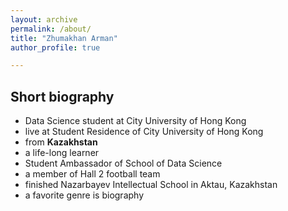 ```yaml
---
layout: archive
permalink: /about/
title: "Zhumakhan Arman"
author_profile: true

---
```

## Short biography

- Data Science student at City University of Hong Kong
- live at Student Residence of City University of Hong Kong
- from **Kazakhstan**
- a life-long learner
- Student Ambassador of School of Data Science
- a member of Hall 2 football team
- finished Nazarbayev Intellectual School in Aktau, Kazakhstan
- a favorite genre is biography
